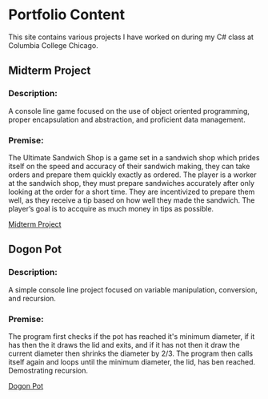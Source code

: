 # Portfolio Content
This site contains various projects I have worked on during my C# class at Columbia College Chicago.

## Midterm Project
### Description:
A console line game focused on the use of object oriented programming, proper encapsulation and abstraction, and proficient data management.

### Premise: 
The Ultimate Sandwich Shop is a game set in a sandwich shop which prides itself on the speed and accuracy of their sandwich making, they can take orders and prepare them quickly exactly as ordered. The player is a worker at the sandwich shop, they must prepare sandwiches accurately after only looking at the order for a short time. They are incentivized to prepare them well, as they receive a tip based on how well they made the sandwich. The player’s goal is to accquire as much money in tips as possible. 

[Midterm Project](https://github.com/agart001/agart.github.io/tree/midterm-project)

## Dogon Pot
### Description:
A simple console line project focused on variable manipulation, conversion, and recursion.

### Premise: 
The program first checks if the pot has reached it's minimum diameter, if it has then the it draws the lid and exits, and if it has not then it draw the current diameter then shrinks the diameter by 2/3. The program then calls itself again and loops until the minimum diameter, the lid, has ben reached. Demostrating recursion.

[Dogon Pot](https://github.com/agart001/agart.github.io/tree/HW-projects)



